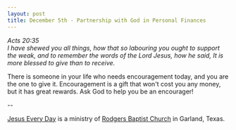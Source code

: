 ```yaml
---
layout: post
title: December 5th - Partnership with God in Personal Finances
---
```


_Acts 20:35  
I have shewed you all things, how that so labouring you ought to
support the weak, and to remember the words of the Lord Jesus, how he
said, It is more blessed to give than to receive._

There is someone in your life who needs encouragement today, and
you are the one to give it. Encouragement is a gift that won't cost
you any money, but it has great rewards. Ask God to help you be an
encourager!

 --

<a href=http://jesuseveryday.net>Jesus Every Day</a> is a ministry of <a href=http://rodgersbaptist.net>Rodgers Baptist Church</a> in Garland, Texas.
